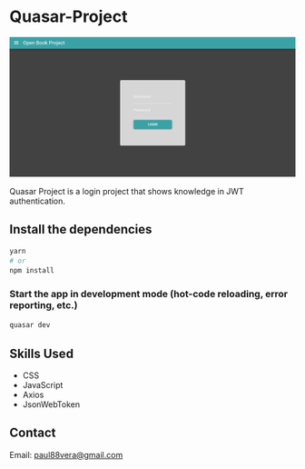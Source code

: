 # Quasar-Project

![screenshot](./src/assets/login.png)

Quasar Project is a login project that shows knowledge in JWT authentication.

## Install the dependencies
```bash
yarn
# or
npm install
```

### Start the app in development mode (hot-code reloading, error reporting, etc.)
```bash
quasar dev
```

## Skills Used
* CSS
* JavaScript
* Axios
* JsonWebToken


## Contact
Email: paul88vera@gmail.com
